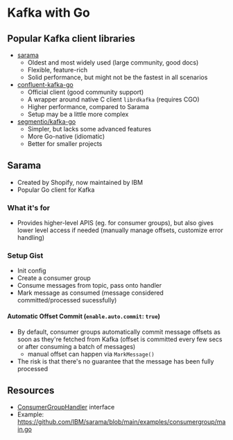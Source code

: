 # Kafka with Go

## Popular Kafka client libraries

- [sarama](https://github.com/IBM/sarama)
    - Oldest and most widely used (large community, good docs)
    - Flexible, feature-rich
    - Solid performance, but might not be the fastest in all scenarios
- [confluent-kafka-go](https://github.com/confluentinc/confluent-kafka-go)
    - Official client (good community support)
    - A wrapper around native C client `librdkafka` (requires CGO)
    - Higher performance, compared to Sarama
    - Setup may be a little more complex
- [segmentio/kafka-go](https://github.com/segmentio/kafka-go)
    - Simpler, but lacks some advanced features
    - More Go-native (idiomatic)
    - Better for smaller projects

## Sarama
- Created by Shopify, now maintained by IBM
- Popular Go client for Kafka

### What it's for
- Provides higher-level APIS (eg. for consumer groups), but also gives lower level access if needed (manually manage offsets, customize error handling)

### Setup Gist
- Init config
- Create a consumer group
- Consume messages from topic, pass onto handler
- Mark message as consumed (message considered committed/processed sucessfully)

#### Automatic Offset Commit (`enable.auto.commit`: `true`)
- By default, consumer groups automatically commit message offsets as soon as they're fetched from Kafka (offset is committed every few secs or after consuming a batch of messages)
    - manual offset can happen via `MarkMessage()`
- The risk is that there's no guarantee that the message has been fully processed

## Resources

- [ConsumerGroupHandler](https://pkg.go.dev/github.com/Shopify/sarama#ConsumerGroupHandler) interface
- Example: https://github.com/IBM/sarama/blob/main/examples/consumergroup/main.go